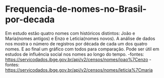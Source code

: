 # Frequencia-de-nomes-no-Brasil-por-decada
Em estudo estão quatro nomes com históricos distintos: João e Maria(nomes antigos) e Enzo e Leticia(nomes novos).
A análise de dados nos mostra o número de registros por década de cada um dos quatro nomes.
E ao final um gráfico com todos para comparação.
Pode ser útil em estudos de influência social nos nomes ao longo do tempo.
-fontes: https://servicodados.ibge.gov.br/api/v2/censos/nomes/joao%7Cenzo
-fontes: https://servicodados.ibge.gov.br/api/v2/censos/nomes/leticia%7Cmaria
